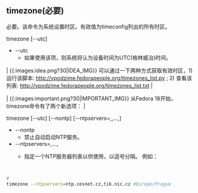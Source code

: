 ## timezone(必要) 


必要。该命令为系统设置时区。有效值为timeconfig列出的所有时区。

timezone [--utc] <timezone>

  + --utc
    + 如果使用该项，则系统将认为设备时间为UTC(格林威治)时间。

| {{:images:idea.png?30|IDEA_IMG}} 可以通过一下两种方式获取有效时区，1) 运行该脚本: http://vpodzime.fedorapeople.org/timezones_list.py ; 2) 查看该列表: http://vpodzime.fedorapeople.org/timezones_list.txt |

| {{:images:important.png?30|IMPORTANT_IMG}} 从Fedora 18开始，timezone命令有了两个新选项： |

timezone [--utc] [--nontp] [--ntpservers=<server1>,<server2>,...,<serverN>] <timezone>

  + --nontp
    + 禁止自动启动NTP服务。
  + --ntpservers=<server1>,...,<serverN>
    + 指定一个NTP服务器列表以供使用，以逗号分隔。   例如： 

```bash 


#
timezone --ntpservers=ntp.cesnet.cz,tik.nic.cz #Europe/Prague 


```



